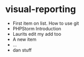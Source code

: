 visual-reporting
================
* First item on list. How to use git
* PHPStorm Introduction
* Laurits edit
my add too
* A new item
* ...
* dan stuff
